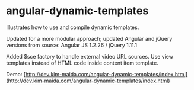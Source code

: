 angular-dynamic-templates
=========================

Illustrates how to use and compile dynamic templates.

Updated for a more modular approach; updated Angular and jQuery versions from source: Angular JS 1.2.26 / jQuery 1.11.1

Added $sce factory to handle external video URL sources. Use view templates instead of HTML code inside content item template.

Demo: [http://dev.kim-maida.com/angular-dynamic-templates/index.html](http://dev.kim-maida.com/angular-dynamic-templates/index.html)